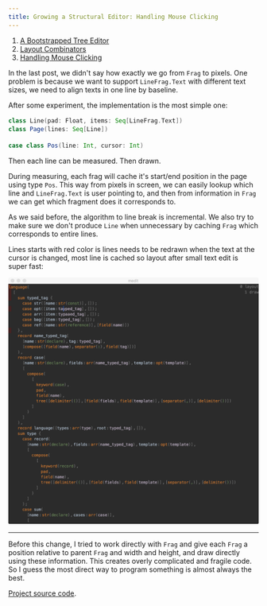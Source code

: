 ```yaml
---
title: Growing a Structural Editor: Handling Mouse Clicking
---
```


1. [A Bootstrapped Tree Editor](05-growing-a-structural-editor.html)
2. [Layout Combinators](06-growing-a-structural-editor-02.html)
3. [Handling Mouse Clicking](07-growing-a-structural-editor-03.html)


In the last post, we didn't say how exactly we go from `Frag` to pixels. One problem is because we want to support `LineFrag.Text` with different text sizes, we need to align texts in one line by baseline.

After some experiment, the implementation is the most simple one:
```scala
class Line(pad: Float, items: Seq[LineFrag.Text])
class Page(lines: Seq[Line])

case class Pos(line: Int, cursor: Int)
```

Then each line can be measured. Then drawn.
 
During measuring, each frag will cache it's start/end position in the page using type `Pos`. This way from pixels in screen, we can easily lookup which line and `LineFrag.Text` is user pointing to, and then from information in `Frag` we can get which fragment does it corresponds to.

As we said before, the algorithm to line break is incremental. We also try to make sure we don't produce `Line` when unnecessary by caching `Frag` which corresponds to entire lines.

Lines starts with red color is lines needs to be redrawn when the text at the cursor is changed, most line is cached so layout after small text edit is super fast:

<img src="growing-structural/03.png" alt="drawing" width="800px"/>

-------

Before this change, I tried to work directly with `Frag` and give each `Frag` a position relative to parent `Frag` and width and height, and draw directly using these information. This creates overly complicated and fragile code. So I guess the most direct way to program something is almost always the best.

[Project source code](https://github.com/molikto/medit).


